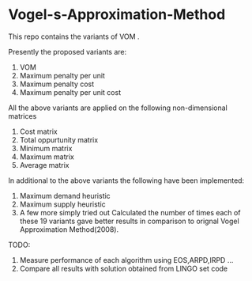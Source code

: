 # Vogel-s-Approximation-Method
This repo contains the variants of VOM .

Presently the proposed variants are: 
1. VOM
2. Maximum penalty per unit
3. Maximum penalty cost 
4. Maximum penalty per unit cost

All the above variants are applied on the following non-dimensional matrices
1. Cost matrix
2. Total oppurtunity matrix
3. Minimum matrix
4. Maximum matrix
5. Average matrix

In additional to the above variants the following have been implemented:
1. Maximum demand heuristic
2. Maximum supply heuristic
3. A few more simply tried out
Calculated the number of times each of these 19 variants gave better results in comparison to orignal Vogel Approximation Method(2008).


TODO:
1. Measure performance of each algorithm using EOS,ARPD,IRPD ...
2. Compare all results with solution obtained from LINGO set code
